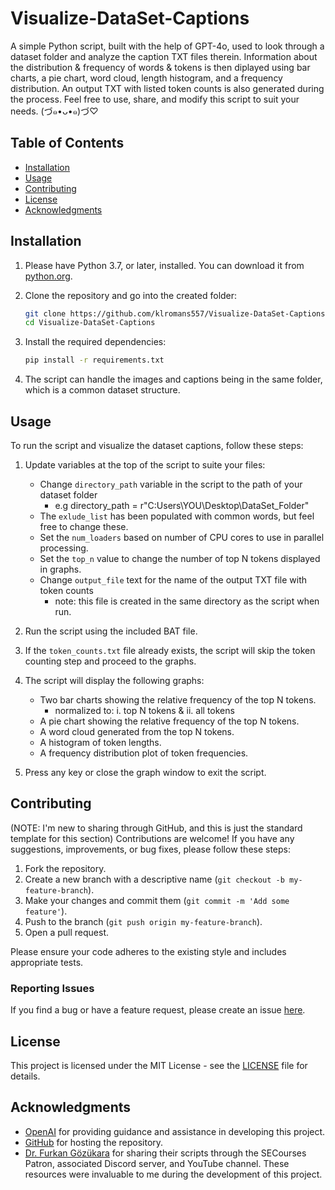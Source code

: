 # Visualize-DataSet-Captions
A simple Python script, built with the help of GPT-4o, used to look through a dataset folder and analyze the caption TXT files therein. Information about the distribution & frequency of words & tokens is then diplayed using bar charts, a pie chart, word cloud, length histogram, and a frequency distribution. An output TXT with listed token counts is also generated during the process. Feel free to use, share, and modify this script to suit your needs. (づ๑•ᴗ•๑)づ♡

## Table of Contents

- [Installation](#installation)
- [Usage](#usage)
- [Contributing](#contributing)
- [License](#license)
- [Acknowledgments](#acknowledgments)

## Installation

1. Please have Python 3.7, or later, installed. You can download it from [python.org](https://www.python.org/downloads/).

2. Clone the repository and go into the created folder:
    ```sh
    git clone https://github.com/klromans557/Visualize-DataSet-Captions.git
    cd Visualize-DataSet-Captions
    ```

3. Install the required dependencies:
    ```sh
    pip install -r requirements.txt
    ```
    
4. The script can handle the images and captions being in the same folder, which is a common dataset structure.

## Usage

To run the script and visualize the dataset captions, follow these steps:

1. Update variables at the top of the script to suite your files:
   - Change `directory_path` variable in the script to the path of your dataset folder
     * e.g directory_path = r"C:Users\YOU\Desktop\DataSet_Folder"
   - The `exlude_list` has been populated with common words, but feel free to change these.
   - Set the `num_loaders` based on number of CPU cores to use in parallel processing.
   - Set the `top_n` value to change the number of top N tokens displayed in graphs.
   - Change `output_file` text for the name of the output TXT file with token counts
     * note: this file is created in the same directory as the script when run.

3. Run the script using the included BAT file.

4. If the `token_counts.txt` file already exists, the script will skip the token counting step and proceed to the graphs.

5. The script will display the following graphs:
    - Two bar charts showing the relative frequency of the top N tokens.
        * normalized to: i. top N tokens & ii. all tokens
    - A pie chart showing the relative frequency of the top N tokens.
    - A word cloud generated from the top N tokens.
    - A histogram of token lengths.
    - A frequency distribution plot of token frequencies.

6. Press any key or close the graph window to exit the script.

## Contributing

(NOTE: I'm new to sharing through GitHub, and this is just the standard template for this section)
Contributions are welcome! If you have any suggestions, improvements, or bug fixes, please follow these steps:

1. Fork the repository.
2. Create a new branch with a descriptive name (`git checkout -b my-feature-branch`).
3. Make your changes and commit them (`git commit -m 'Add some feature'`).
4. Push to the branch (`git push origin my-feature-branch`).
5. Open a pull request.

Please ensure your code adheres to the existing style and includes appropriate tests.

### Reporting Issues

If you find a bug or have a feature request, please create an issue [here](https://github.com/klromans557/Visualize-DataSet-Captions/issues).

## License

This project is licensed under the MIT License - see the [LICENSE](LICENSE) file for details.

## Acknowledgments

- [OpenAI](https://www.openai.com) for providing guidance and assistance in developing this project.
- [GitHub](https://github.com) for hosting the repository.
- [Dr. Furkan Gözükara](https://www.patreon.com/SECourses/posts) for sharing their scripts through the SECourses Patron, associated Discord server, and YouTube channel.
  These resources were invaluable to me during the development of this project.
